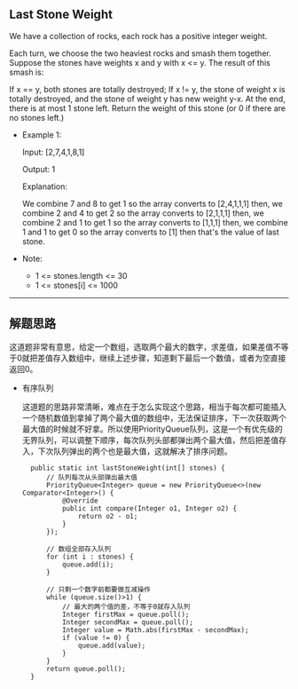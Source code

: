 ## Last Stone Weight

We have a collection of rocks, each rock has a positive integer weight.

Each turn, we choose the two heaviest rocks and smash them together.  Suppose the stones have weights x and y with x <= y.  The result of this smash is:

If x == y, both stones are totally destroyed;
If x != y, the stone of weight x is totally destroyed, and the stone of weight y has new weight y-x.
At the end, there is at most 1 stone left.  Return the weight of this stone (or 0 if there are no stones left.)

 

- Example 1:

  Input: [2,7,4,1,8,1]

  Output: 1

  Explanation: 

  We combine 7 and 8 to get 1 so the array converts to [2,4,1,1,1] then,
  we combine 2 and 4 to get 2 so the array converts to [2,1,1,1] then,
  we combine 2 and 1 to get 1 so the array converts to [1,1,1] then,
  we combine 1 and 1 to get 0 so the array converts to [1] then that's the value of last stone.
 

- Note:

  - 1 <= stones.length <= 30
  - 1 <= stones[i] <= 1000

---

## 解题思路

这道题非常有意思，给定一个数组，选取两个最大的数字，求差值，如果差值不等于0就把差值存入数组中，继续上述步骤，知道剩下最后一个数值，或者为空直接返回0。

- 有序队列

  这道题的思路非常清晰，难点在于怎么实现这个思路，相当于每次都可能插入一个随机数值到拿掉了两个最大值的数组中，无法保证排序，下一次获取两个最大值的时候就不好拿。所以使用PriorityQueue队列，这是一个有优先级的无界队列，可以调整下顺序，每次队列头部都弹出两个最大值，然后把差值存入，下次队列弹出的两个也是最大值，这就解决了排序问题。

  ```
	public static int lastStoneWeight(int[] stones) {
		// 队列每次从头部弹出最大值
		PriorityQueue<Integer> queue = new PriorityQueue<>(new Comparator<Integer>() {
			@Override
			public int compare(Integer o1, Integer o2) {
				return o2 - o1;
			}
		});

		// 数组全部存入队列
		for (int i : stones) {
			queue.add(i);
		}

		// 只剩一个数字前都要做互减操作
		while (queue.size()>1) {
			// 最大的两个值的差，不等于0就存入队列
			Integer firstMax = queue.poll();
			Integer secondMax = queue.poll();
			Integer value = Math.abs(firstMax - secondMax);
			if (value != 0) {
				queue.add(value);
			}
		}
		return queue.poll();
	}
  ```
